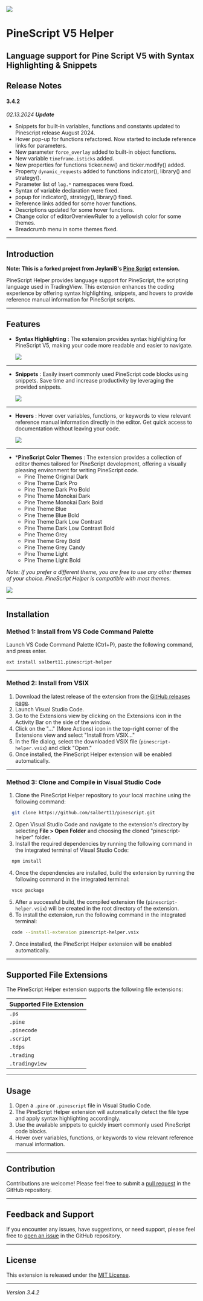 ![](https://github.com/salbert11/pinescript/blob/main/images/pineicon.png?raw=true)

# PineScript V5 Helper
## Language support for Pine Script V5 with Syntax Highlighting & Snippets

## Release Notes
#### **3.4.2**

*02.13.2024 **Update***
- Snippets for built-in variables, functions and constants updated to Pinescript release August 2024.
- Hover pop-up for functions refactored. Now started to include reference links for parameters.
- New parameter `force_overlay` added to built-in object functions.
- New variable `timeframe.isticks` added.
- New properties for functions ticker.new() and ticker.modify() added.
- Property `dynamic_requests` added to functions indicator(), library() and strategy().
- Parameter list of `log.*` namespaces were fixed.
- Syntax of variable declaration were fixed.
- popup for indicator(), strategy(), library() fixed.
- Reference links added for some hover functions.
- Descriptions updated for some hover functions.
- Change color of editorOverviewRuler to a yellowish color for some themes.
- Breadcrumb menu in some themes fixed.

---

## Introduction
**Note: This is a forked project from JeylaniB's [Pine Script](https://marketplace.visualstudio.com/items?itemName=JeylaniB.pinescript) extension.**

PineScript Helper provides language support for PineScript, the scripting language used in TradingView. This extension enhances the coding experience by offering syntax highlighting, snippets, and hovers to provide reference manual information for PineScript scripts.

---

## Features 
- **Syntax Highlighting** : The extension provides syntax highlighting for PineScript V5, making your code more readable and easier to navigate. 

  ![](https://github.com/salbert11/pinescript/blob/pinescript-helper/images/highlight.png?raw=true)

---

- **Snippets** : Easily insert commonly used PineScript code blocks using snippets. Save time and increase productivity by leveraging the provided snippets. 

  ![](https://github.com/salbert11/pinescript/blob/pinescript-helper/images/snippet.png?raw=true)

---

- **Hovers** : Hover over variables, functions, or keywords to view relevant reference manual information directly in the editor. Get quick access to documentation without leaving your code.

  ![](https://github.com/salbert11/pinescript/blob/pinescript-helper/images/hover.png?raw=true)

---

- ***PineScript Color Themes** : The extension provides a collection of editor themes tailored for PineScript development, offering a visually pleasing environment for writing PineScript code.
  - Pine Theme Original Dark
  - Pine Theme Dark Pro
  - Pine Theme Dark Pro Bold
  - Pine Theme Monokai Dark
  - Pine Theme Monokai Dark Bold
  - Pine Theme Blue
  - Pine Theme Blue Bold
  - Pine Theme Dark Low Contrast
  - Pine Theme Dark Low Contrast Bold
  - Pine Theme Grey
  - Pine Theme Grey Bold
  - Pine Theme Grey Candy
  - Pine Theme Light
  - Pine Theme Light Bold

*Note: If you prefer a different theme, you are free to use any other themes of your choice. PineScript Helper is compatible with most themes.*

  ![](https://github.com/salbert11/pinescript/blob/pinescript-helper/images/pine-themes.gif?raw=true)


---

## Installation
### Method 1: Install from VS Code Command Palette

Launch VS Code Command Palette (Ctrl+P), paste the following command, and press enter.
```
ext install salbert11.pinescript-helper
```

---

### Method 2: Install from VSIX
1. Download the latest release of the extension from the [GitHub releases page](https://github.com/salbert11/pinescript/releases).
2. Launch Visual Studio Code.
3. Go to the Extensions view by clicking on the Extensions icon in the Activity Bar on the side of the window.
4. Click on the "..." (More Actions) icon in the top-right corner of the Extensions view and select "Install from VSIX..."
5. In the file dialog, select the downloaded VSIX file (`pinescript-helper.vsix`) and click "Open."
6. Once installed, the PineScript Helper extension will be enabled automatically.

---

### Method 3: Clone and Compile in Visual Studio Code 
1. Clone the PineScript Helper repository to your local machine using the following command:

```bash
  git clone https://github.com/salbert11/pinescript.git
```
2. Open Visual Studio Code and navigate to the extension's directory by selecting **File > Open Folder**  and choosing the cloned "pinescript-helper" folder. 
3. Install the required dependencies by running the following command in the integrated terminal of Visual Studio Code:

```bash
  npm install
```   
4. Once the dependencies are installed, build the extension by running the following command in the integrated terminal:

```bash
  vsce package
``` 
5. After a successful build, the compiled extension file (`pinescript-helper.vsix`) will be created in the root directory of the extension.
6. To install the extension, run the following command in the integrated terminal:
```bash
  code --install-extension pinescript-helper.vsix
```
7. Once installed, the PineScript Helper extension will be enabled automatically.

---

## Supported File Extensions

The PineScript Helper extension supports the following file extensions:

| Supported File Extension |
| :----------------------- |
| `.ps`                    |
| `.pine`                  |
| `.pinecode`              |
| `.script`                |
| `.tdps`                  |
| `.trading`               |
| `.tradingview`           |

---

## Usage 
1. Open a `.pine` or `.pinescript` file in Visual Studio Code.
2. The PineScript Helper extension will automatically detect the file type and apply syntax highlighting accordingly.
3. Use the available snippets to quickly insert commonly used PineScript code blocks.
4. Hover over variables, functions, or keywords to view relevant reference manual information.

---

## Contribution
Contributions are welcome! Please feel free to submit a [pull request](https://github.com/salbert11/pinescript/pulls) in the GitHub repository.

---

## Feedback and Support
If you encounter any issues, have suggestions, or need support, please feel free to [open an issue](https://github.com/salbert11/pinescript/issues) in the GitHub repository.

---

## License
This extension is released under the [MIT License](./LICENSE.md).

---

*Version 3.4.2*
